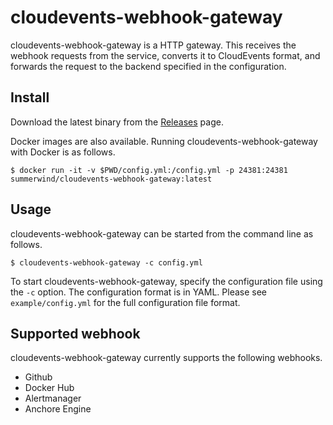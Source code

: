 # cloudevents-webhook-gateway

cloudevents-webhook-gateway is a HTTP gateway. This receives the webhook requests from the service, converts it to CloudEvents format, and forwards the request to the backend specified in the configuration.

## Install

Download the latest binary from the [Releases](https://github.com/summerwind/cloudevents-webhook-gateway/releases) page.

Docker images are also available. Running cloudevents-webhook-gateway with Docker is as follows.

```
$ docker run -it -v $PWD/config.yml:/config.yml -p 24381:24381 summerwind/cloudevents-webhook-gateway:latest
```

## Usage

cloudevents-webhook-gateway can be started from the command line as follows.

```
$ cloudevents-webhook-gateway -c config.yml
```

To start cloudevents-webhook-gateway, specify the configuration file using the `-c` option. The configuration format is in YAML. Please see `example/config.yml` for the full configuration file format.

## Supported webhook

cloudevents-webhook-gateway currently supports the following webhooks.

- Github
- Docker Hub
- Alertmanager
- Anchore Engine
